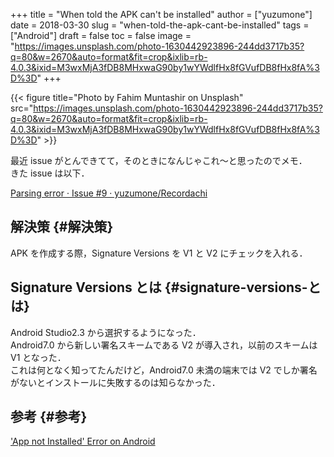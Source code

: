 +++
title = "When told the APK can't be installed"
author = ["yuzumone"]
date = 2018-03-30
slug = "when-told-the-apk-cant-be-installed"
tags = ["Android"]
draft = false
toc = false
image = "https://images.unsplash.com/photo-1630442923896-244dd3717b35?q=80&w=2670&auto=format&fit=crop&ixlib=rb-4.0.3&ixid=M3wxMjA3fDB8MHxwaG90by1wYWdlfHx8fGVufDB8fHx8fA%3D%3D"
+++

{{< figure title="Photo by Fahim Muntashir on Unsplash" src="https://images.unsplash.com/photo-1630442923896-244dd3717b35?q=80&w=2670&auto=format&fit=crop&ixlib=rb-4.0.3&ixid=M3wxMjA3fDB8MHxwaG90by1wYWdlfHx8fGVufDB8fHx8fA%3D%3D" >}}

最近 issue がとんできてて，そのときになんじゃこれ～と思ったのでメモ． <br/>
きた issue は以下． <br/>

[Parsing error · Issue #9 · yuzumone/Recordachi](https://github.com/yuzumone/Recordachi/issues/9) <br/>


## 解決策 {#解決策}

APK を作成する際，Signature Versions を V1 と V2 にチェックを入れる． <br/>


## Signature Versions とは {#signature-versions-とは}

Android Studio2.3 から選択するようになった． <br/>
Android7.0 から新しい署名スキームである V2 が導入され，以前のスキームは V1 となった． <br/>
これは何となく知ってたんだけど，Android7.0 未満の端末では V2 でしか署名がないとインストールに失敗するのは知らなかった． <br/>


## 参考 {#参考}

['App not Installed' Error on Android](https://stackoverflow.com/questions/4226132/app-not-installed-error-on-android) <br/>

